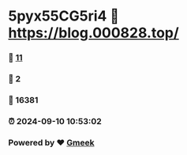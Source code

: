 # 5pyx55CG5ri4 :link: https://blog.000828.top/ 
### :page_facing_up: [11](https://blog.000828.top//tag.html) 
### :speech_balloon: 2 
### :hibiscus: 16381 
### :alarm_clock: 2024-09-10 10:53:02 
### Powered by :heart: [Gmeek](https://github.com/Meekdai/Gmeek)
